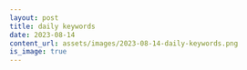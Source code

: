 ```yaml
---
layout: post
title: daily keywords
date: 2023-08-14
content_url: assets/images/2023-08-14-daily-keywords.png
is_image: true
---
```

